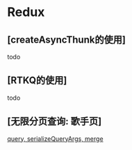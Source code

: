 # Redux

## [createAsyncThunk的使用]
todo

## [RTKQ的使用]
todo

## [无限分页查询: 歌手页]
[query, serializeQueryArgs, merge](https://rohitbels.medium.com/pagination-infinite-loading-with-redux-toolkit-createapi-a265ac25c3bd)